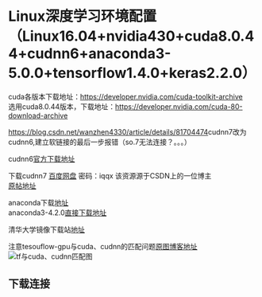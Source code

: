 # Linux深度学习环境配置（Linux16.04+nvidia430+cuda8.0.44+cudnn6+anaconda3-5.0.0+tensorflow1.4.0+keras2.2.0）

cuda各版本下载地址：<https://developer.nvidia.com/cuda-toolkit-archive>  
选用cuda8.0.44版本，下载地址：<https://developer.nvidia.com/cuda-80-download-archive>  

<https://blog.csdn.net/wanzhen4330/article/details/81704474>cudnn7改为cudnn6,建立软链接的最后一步报错（so.7无法连接？。。。）

cudnn6[官方下载地址](https://developer.nvidia.com/rdp/cudnn-archive)

下载cudnn7 [百度网盘](https://pan.baidu.com/s/1ZjI3LDlLpRf_NSVsrj7WSw)  密码：iqqx  该资源源于CSDN上的一位博主  
[原帖地址](https://blog.csdn.net/qq_40605167/article/details/94772970)  

anaconda下载[地址](https://repo.anaconda.com/archive/)  
anaconda3-4.2.0[直接下载地址](https://repo.anaconda.com/archive/Anaconda3-4.2.0-Linux-x86_64.sh)

清华大学镜像下载站[地址](https://mirrors.tuna.tsinghua.edu.cn/help/anaconda/)

注意tesouflow-gpu与cuda、cudnn的匹配问题[原图博客地址](https://blog.csdn.net/littlehaes/article/details/100575694)
![tf与cuda、cudnn匹配图](https://img-blog.csdnimg.cn/20190906111116792.png?x-oss-process=image/watermark,type_ZmFuZ3poZW5naGVpdGk,shadow_10,text_aHR0cHM6Ly9ibG9nLmNzZG4ubmV0L2xpdHRsZWhhZXM=,size_16,color_FFFFFF,t_70)

## 下载连接
